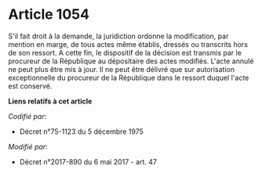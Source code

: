 # Article 1054

S'il fait droit à la demande, la juridiction ordonne la modification, par mention en marge, de tous actes même établis,
dressés ou transcrits hors de son ressort. A cette fin, le dispositif de la décision est transmis par le procureur de la
République au dépositaire des actes modifiés. L'acte annulé ne peut plus être mis à jour. Il ne peut être délivré que sur
autorisation exceptionnelle du procureur de la République dans le ressort duquel l'acte est conservé.

**Liens relatifs à cet article**

_Codifié par_:

  - Décret n°75-1123 du 5 décembre 1975

_Modifié par_:

  - Décret n°2017-890 du 6 mai 2017 - art. 47
